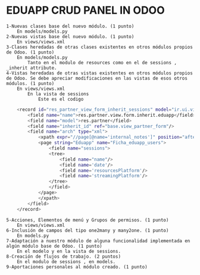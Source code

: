 <h1>EDUAPP CRUD PANEL IN ODOO</h1>


    1-Nuevas clases base del nuevo módulo. (1 punto)
        En models/models.py
    2-Nuevas vistas base del nuevo módulo. (1 punto)
        En views/views.xml
    3-Clases heredadas de otras clases existentes en otros módulos propios de Odoo. (1 punto)
        En models/models.py
            Tanto en el modulo de resources como en el de sessions , _inherit attribute.
    4-Vistas heredadas de otras vistas existentes en otros módulos propios de Odoo. Se debe apreciar modificaciones en las vistas de esos otros módulos. (1 punto)
        En views/views.xml 
            En la vista de sessions
                Este es el codigo
```bash
    <record id="res_partner_view_form_inherit_sessions" model="ir.ui.view">
        <field name="name">res.partner.view.form.inherit.eduapp</field>
        <field name="model">res.partner</field>
        <field name="inherit_id" ref="base.view_partner_form"/>
        <field name="arch" type="xml">
            <xpath expr="//page[@name='internal_notes']" position="after">
            <page string="Eduapp" name="Ficha_eduapp_users">
                <field name="sessions">
                <tree>
                    <field name="name"/>
                    <field name='date'/>
                    <field name='resourcesPlatform'/>
                    <field name='streamingPlatform'/>
                </tree>
                </field>
            </page>
            </xpath>
        </field>
    </record>
```
    5-Acciones, Elementos de menú y Grupos de permisos. (1 punto)
        En views/views.xml
    6-Inclusión de campos del tipo one2many y many2one. (1 punto)
        En models.py
    7-Adaptación a nuestro módulo de alguna funcionalidad implementada en algún módulo base de Odoo. (1 punto)
        En el modelo y en la vista de sessions.
    8-Creación de flujos de trabajo. (2 puntos)
        En el modulo de sessions , en models.
    9-Aportaciones personales al módulo creado. (1 punto)